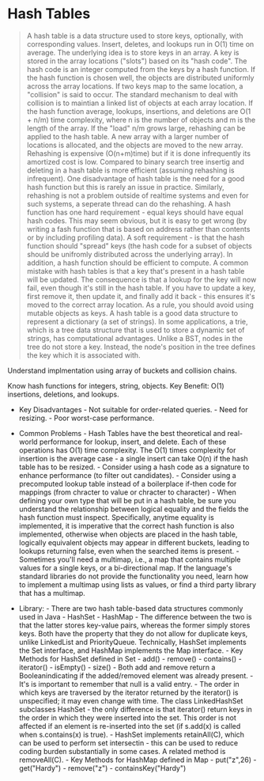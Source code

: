 # Hash Tables #

> A hash table is a data structure used to store keys, optionally, with corresponding values. Insert, deletes, and lookups run in O(1) time on average.
 The underlying idea is to store keys in an array. A key is stored in the array locations ("slots") based on its "hash code". The hash code is an integer 
 computed from the keys by a hash function. If the hash function is chosen well, the objects are distributed uniformly across the array locations. If two
 keys map to the same location, a "collision" is said to occur. The standard mechanism to deal with collision is to maintian a linked list of objects at each 
 array location. If the hash function average, lookups, insertions, and deletions are O(1 + n/m) time complexity, where n is the number of objects and 
 m is the length of the array. If the "load" n/m grows large, rehashing can be applied to the hash table. A new array with a larger number of locations is
 allocated, and the objects are moved to the new array. Rehashing is expensive (O(n+m)time) but if it is done infrequently its amortized cost is low. Compared to
 binary search tree insertig and deleting in a hash table is more efficient (assuming rehashing is infrequent). One disadvantage of hash table is the need for a 
 good hash function but this is rarely an issue in practice. Similarly, rehashing is not a problem outside of realtime systems and even for such systems, a 
 seperate thread can do the rehashing. A hash function has one hard requirement - equal keys should have equal hash codes. This may seem obvious, but it is easy
 to get wrong (by writing a fash function that is based on address rather than contents or by including profiling data). A soft requirement -  is that the hash 
 function should "spread" keys (the hash code for a subset of objects should be unifromly distributed across the underlying array). In addition, a hash function should 
 be efficient to compute. A common mistake with hash tables is that a key that's present in a hash table will be updated. The consequence is that a lookup for the key will
 now fail, even though it's still in the hash table. If you have to update a key, first remove it, then update it, and finally add it back - this ensures it's moved to 
 the correct array location. As a rule, you should avoid using mutable objects as keys. A hash table is a good data structure to represent a dictionary (a set of strings).
 In some applications, a trie, which is a tree data structure that is used to store a dynamic set of strings, has computational advantages. Unlike a BST, nodes in the tree
 do not store a key. Instead, the node's position in the tree defines the key which it is associated with.


Understand implmentation using array of buckets and collision chains. 

Know hash functions for integers, string, objects. 
Key Benefit: O(1) insertions, deletions, and lookups. 

- Key Disadvantages 
         - Not suitable for order-related queries. 
         - Need for resizing. 
         - Poor worst-case performance. 
 
- Common Problems
         - Hash Tables have the best theoretical and real-world performance for lookup, insert, and delete. Each of these operations has O(1) time complexity. The O(1) times complexity
           for insertion is the average case - a single insert can take O(n) if the hash table has to be resized.
         - Consider using a hash code as a signature to enhance performance (to filter out candidates).
         - Consider using a precomputed lookup table instead of a boilerplace if-then code for mappings (from chracter to value or chracter to character)
         - When defining your own type that will be put in a hash table, be sure you understand the relationship between logical equality and the fields the hash function must inspect.
           Specifically, anytime equality is implemented, it is imperative that the correct hash function is also implemented, otherwise when objects are placed in the hash table, logically
           equivalent objects may appear in different buckets, leading to lookups returning false, even when the searched items is present.
         - Sometimes you'll need a multimap, i.e., a map that contains multiple values for a single keys, or a bi-directional map. If the language's standard libraries do not provide the functionality
           you need, learn how to implement a multimap using lists as values, or find a third party library that has a multimap.

- Library:
         - There are two hash table-based data structures commonly used in Java 
                  - HashSet
                  - HashMap
         - The difference between the two is that the latter stores key-value pairs, whereas the former simply stores keys. Both have the property that they do not 
           allow for duplicate keys, unlike LinkedList and PriorityQueue. Technically, HashSet implements the Set interface, and HashMap implements the Map interface.
         - Key Methods for HashSet defined in Set
                  -  add()
                  -  remove()
                  -  contains()
                  -  iterator()
                  -  isEmpty()
                  -  size()
                  -  Both add and remove return a Booleanindicating if the added/removed element was already present. 
                  -  It's is important to remember that null is a valid entry.
                           - The order in which keys are traversed by the iterator returned by the iterator() is unspecified; it may even change with time. 
                             The class LinkedHashSet subclasses HashSet - the only difference is that iterator() return keys in the order in which they were
                             inserted into the set. This order is not affected if an element is re-inserted into the set (if s.add(x) is called when s.contains(x) is true).
                           - HashSet implements retainAll(C), which can be used to perform set intersectin - this can be used to reduce coding burden substantially in some cases.
                             A related method is removeAll(C).
         - Key Methods for HashMap defined in Map
                  -  put("z",26)
                  -  get("Hardy")
                  -  remove("z")
                  -  containsKey("Hardy")
         
